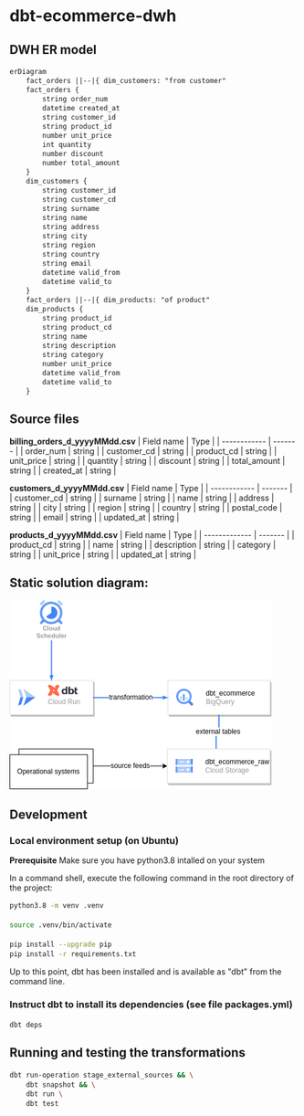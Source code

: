 # dbt-ecommerce-dwh

## DWH ER model
```mermaid
erDiagram
    fact_orders ||--|{ dim_customers: "from customer"
    fact_orders {
        string order_num
        datetime created_at
        string customer_id
        string product_id
        number unit_price
        int quantity
        number discount
        number total_amount
    }
    dim_customers {
        string customer_id
        string customer_cd
        string surname
        string name
        string address
        string city
        string region
        string country
        string email
        datetime valid_from
        datetime valid_to
    }
    fact_orders ||--|{ dim_products: "of product"
    dim_products {
        string product_id
        string product_cd
        string name
        string description
        string category
        number unit_price
        datetime valid_from
        datetime valid_to
    }
```
## Source files
**billing_orders_d_yyyyMMdd.csv**
| Field name   | Type    |
| ------------ | ------- |
| order_num    | string  |
| customer_cd  | string  |
| product_cd   | string  |
| unit_price   | string  |
| quantity     | string  |
| discount     | string  |
| total_amount | string  |
| created_at   | string  |

**customers_d_yyyyMMdd.csv**
| Field name   | Type    |
| ------------ | ------- |
| customer_cd  | string  |
| surname      | string  |
| name         | string  |
| address      | string  |
| city         | string  |
| region       | string  |
| country      | string  |
| postal_code  | string  |
| email        | string  |
| updated_at   | string  |

**products_d_yyyyMMdd.csv**
| Field name    | Type    |
| ------------- | ------- |
| product_cd    | string  |
| name          | string  |
| description   | string  |
| category      | string  |
| unit_price    | string  |
| updated_at    | string  |

## Static solution diagram:
![Static solution diagram](docs/Solution_diagram.drawio.png "a title")

## Development

### Local environment setup (on Ubuntu)

**Prerequisite** Make sure you have python3.8 intalled on your system

In a command shell, execute the following command in the root directory of the project:
```bash
python3.8 -m venv .venv

source .venv/bin/activate

pip install --upgrade pip
pip install -r requirements.txt
```

Up to this point, dbt has been installed and is available as "dbt" from the command line.

### Instruct dbt to install its dependencies (see file packages.yml)
```
dbt deps
```

## Running and testing the transformations
```bash
dbt run-operation stage_external_sources && \
    dbt snapshot && \
    dbt run \
    dbt test
```
